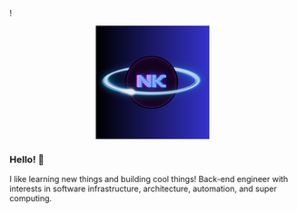 !

<p align="center">
    <img width="200" src="./assets/NK-2.png">
</p>

### Hello! 👋

I like learning new things and building cool things! Back-end engineer with interests in software infrastructure, architecture, automation, and super computing.
<!--

